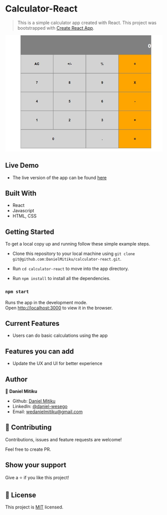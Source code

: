 # Calculator-React

> This is a simple calculator app created with React. This project was bootstrapped with [Create React App](https://github.com/facebook/create-react-app).

![screenshot](./Capture.JPG)

## Live Demo

- The live version of the app can be found [here](https://calculator-react-es6.herokuapp.com/)

## Built With

- React
- Javascript
- HTML, CSS

## Getting Started

To get a local copy up and running follow these simple example steps.

 - Clone this repository to your local machine using ```git clone git@github.com:DanielMitiku/calculator-react.git```.

 - Run ```cd calculator-react``` to move into the app directory.

 - Run ```npm install``` to install all the dependencies.

### `npm start`

Runs the app in the development mode.<br />
Open [http://localhost:3000](http://localhost:3000) to view it in the browser.

## Current Features

- Users can do basic calculations using the app

## Features you can add

- Update the UX and UI for better experience

## Author

👤 **Daniel Mitiku**

- Github: [Daniel Mitiku](https://github.com/DanielMitiku)
- LinkedIn: [@daniel-wesego](https://www.linkedin.com/in/daniel-wesego/)
- Email: wedanielmitiku@gmail.com

## 🤝 Contributing

Contributions, issues and feature requests are welcome!

Feel free to create PR.

## Show your support

Give a ⭐️ if you like this project!

## 📝 License

This project is [MIT](lic.url) licensed.
